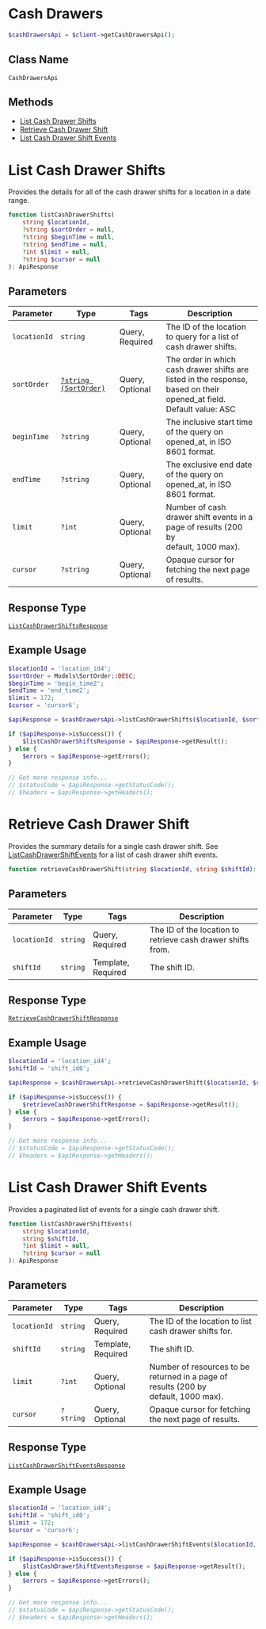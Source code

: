 # Cash Drawers

```php
$cashDrawersApi = $client->getCashDrawersApi();
```

## Class Name

`CashDrawersApi`

## Methods

* [List Cash Drawer Shifts](../../doc/apis/cash-drawers.md#list-cash-drawer-shifts)
* [Retrieve Cash Drawer Shift](../../doc/apis/cash-drawers.md#retrieve-cash-drawer-shift)
* [List Cash Drawer Shift Events](../../doc/apis/cash-drawers.md#list-cash-drawer-shift-events)


# List Cash Drawer Shifts

Provides the details for all of the cash drawer shifts for a location
in a date range.

```php
function listCashDrawerShifts(
    string $locationId,
    ?string $sortOrder = null,
    ?string $beginTime = null,
    ?string $endTime = null,
    ?int $limit = null,
    ?string $cursor = null
): ApiResponse
```

## Parameters

| Parameter | Type | Tags | Description |
|  --- | --- | --- | --- |
| `locationId` | `string` | Query, Required | The ID of the location to query for a list of cash drawer shifts. |
| `sortOrder` | [`?string (SortOrder)`](../../doc/models/sort-order.md) | Query, Optional | The order in which cash drawer shifts are listed in the response,<br>based on their opened_at field. Default value: ASC |
| `beginTime` | `?string` | Query, Optional | The inclusive start time of the query on opened_at, in ISO 8601 format. |
| `endTime` | `?string` | Query, Optional | The exclusive end date of the query on opened_at, in ISO 8601 format. |
| `limit` | `?int` | Query, Optional | Number of cash drawer shift events in a page of results (200 by<br>default, 1000 max). |
| `cursor` | `?string` | Query, Optional | Opaque cursor for fetching the next page of results. |

## Response Type

[`ListCashDrawerShiftsResponse`](../../doc/models/list-cash-drawer-shifts-response.md)

## Example Usage

```php
$locationId = 'location_id4';
$sortOrder = Models\SortOrder::DESC;
$beginTime = 'begin_time2';
$endTime = 'end_time2';
$limit = 172;
$cursor = 'cursor6';

$apiResponse = $cashDrawersApi->listCashDrawerShifts($locationId, $sortOrder, $beginTime, $endTime, $limit, $cursor);

if ($apiResponse->isSuccess()) {
    $listCashDrawerShiftsResponse = $apiResponse->getResult();
} else {
    $errors = $apiResponse->getErrors();
}

// Get more response info...
// $statusCode = $apiResponse->getStatusCode();
// $headers = $apiResponse->getHeaders();
```


# Retrieve Cash Drawer Shift

Provides the summary details for a single cash drawer shift. See
[ListCashDrawerShiftEvents](../../doc/apis/cash-drawers.md#list-cash-drawer-shift-events) for a list of cash drawer shift events.

```php
function retrieveCashDrawerShift(string $locationId, string $shiftId): ApiResponse
```

## Parameters

| Parameter | Type | Tags | Description |
|  --- | --- | --- | --- |
| `locationId` | `string` | Query, Required | The ID of the location to retrieve cash drawer shifts from. |
| `shiftId` | `string` | Template, Required | The shift ID. |

## Response Type

[`RetrieveCashDrawerShiftResponse`](../../doc/models/retrieve-cash-drawer-shift-response.md)

## Example Usage

```php
$locationId = 'location_id4';
$shiftId = 'shift_id0';

$apiResponse = $cashDrawersApi->retrieveCashDrawerShift($locationId, $shiftId);

if ($apiResponse->isSuccess()) {
    $retrieveCashDrawerShiftResponse = $apiResponse->getResult();
} else {
    $errors = $apiResponse->getErrors();
}

// Get more response info...
// $statusCode = $apiResponse->getStatusCode();
// $headers = $apiResponse->getHeaders();
```


# List Cash Drawer Shift Events

Provides a paginated list of events for a single cash drawer shift.

```php
function listCashDrawerShiftEvents(
    string $locationId,
    string $shiftId,
    ?int $limit = null,
    ?string $cursor = null
): ApiResponse
```

## Parameters

| Parameter | Type | Tags | Description |
|  --- | --- | --- | --- |
| `locationId` | `string` | Query, Required | The ID of the location to list cash drawer shifts for. |
| `shiftId` | `string` | Template, Required | The shift ID. |
| `limit` | `?int` | Query, Optional | Number of resources to be returned in a page of results (200 by<br>default, 1000 max). |
| `cursor` | `?string` | Query, Optional | Opaque cursor for fetching the next page of results. |

## Response Type

[`ListCashDrawerShiftEventsResponse`](../../doc/models/list-cash-drawer-shift-events-response.md)

## Example Usage

```php
$locationId = 'location_id4';
$shiftId = 'shift_id0';
$limit = 172;
$cursor = 'cursor6';

$apiResponse = $cashDrawersApi->listCashDrawerShiftEvents($locationId, $shiftId, $limit, $cursor);

if ($apiResponse->isSuccess()) {
    $listCashDrawerShiftEventsResponse = $apiResponse->getResult();
} else {
    $errors = $apiResponse->getErrors();
}

// Get more response info...
// $statusCode = $apiResponse->getStatusCode();
// $headers = $apiResponse->getHeaders();
```

